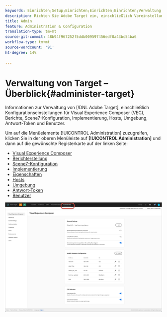 ```yaml
---
keywords: Einrichten;Setup;Einrichten;Einrichten;Einrichten;Verwaltung
description: Richten Sie Adobe Target ein, einschließlich Voreinstellungen, Implementierung, Benutzerverwaltung, Eigenschaften, Scene7-Konfiguration, Hostverwaltung und Antwort-Token.
title: Admin
feature: Administration & Configuration
translation-type: tm+mt
source-git-commit: 48b94f967252f5ddb009597456edf0a43bc54ba6
workflow-type: tm+mt
source-wordcount: '91'
ht-degree: 14%

---
```



# Verwaltung von Target – Überblick{#administer-target}

Informationen zur Verwaltung von [!DNL Adobe Target], einschließlich Konfigurationseinstellungen für Visual Experience Composer (VEC), Berichte, Scene7-Konfiguration, Implementierung, Hosts, Umgebung, Antwort-Token und Benutzer.

Um auf die Menüelemente [!UICONTROL Administration] zuzugreifen, klicken Sie in der oberen Menüleiste auf **[!UICONTROL Administration]** und dann auf die gewünschte Registerkarte auf der linken Seite:

* [Visual Experience Composer](/help/administrating-target/visual-experience-composer-set-up.md)
* [Berichterstellung](/help/administrating-target/reporting.md)
* [Scene7-Konfiguration](/help/administrating-target/scene7-settings.md)
* [Implementierung](/help/c-implementing-target/implementing-target.md)
* [Eigenschaften](/help/administrating-target/c-user-management/property-channel/property-channel.md)
* [Hosts](/help/administrating-target/hosts.md)
* [Umgebung](/help/administrating-target/environments.md)
* [Antwort-Token](/help/administrating-target/response-tokens.md)
* [Benutzer](/help/administrating-target/c-user-management/user-management.md)

![Adobe Target-Administrationsmenü](/help/administrating-target/assets/administration.png)